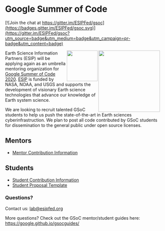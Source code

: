 # Google Summer of Code

[![Join the chat at https://gitter.im/ESIPFed/gsoc](https://badges.gitter.im/ESIPFed/gsoc.svg)](https://gitter.im/ESIPFed/gsoc?utm_source=badge&utm_medium=badge&utm_campaign=pr-badge&utm_content=badge)

<img src="https://www.esipfed.org/wp-content/uploads/2018/12/esip-transparent-background.png" align="right" width="200" />
<img src="https://summerofcode.withgoogle.com/static/img/og-image.png" align="right" width="100" />

Earth Science Information Partners (ESIP) will be applying again as an umbrella mentoring organization
for [Google Summer of Code 2020][GSOC]. [ESIP][ESIP] is funded by NASA, NOAA, and USGS and supports the development of visionary Earth science technologies that advance our knowledge of Earth system science. 

We are looking to recruit talented GSoC students to help us push the state-of-the-art in Earth sciences cyberinfrastruction. We plan to post all code contributed by GSoC students for dissemination to the general public under open source licenses.

## Mentors
* [Mentor Contribution Information][MCG]

## Students
* [Student Contribution Information][SCG]
* [Student Proposal Template][SPT]

### Questions?

Contact us: lab@esipfed.org

More questions? Check out the GSoC mentor/student guides here: https://google.github.io/gsocguides/

[ESIP]: https://esipfed.org
[GSOC]: https://summerofcode.withgoogle.com/
[MCG]: MENTOR-contribution-guide.md
[SPT]: STUDENT-proposal.md
[SCG]: STUDENT-contribution-guide.md
